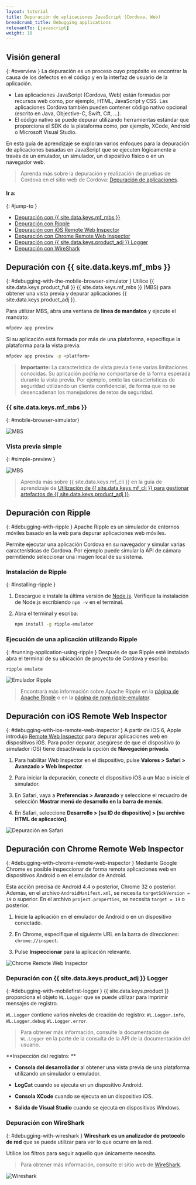 ```yaml
---
layout: tutorial
title: Depuración de aplicaciones JavaScript (Cordova, Web)
breadcrumb_title: Debugging applications        
relevantTo: [javascript]
weight: 10
---
```

<!-- NLS_CHARSET=UTF-8 -->
## Visión general
{: #overview }
La depuración es un proceso cuyo propósito es encontrar la causa de los defectos en el código y en la interfaz de usuario de la aplicación.


* Las aplicaciones JavaScript (Cordova, Web) están formadas por recursos web como, por ejemplo, HTML, JavaScript y CSS.
Las aplicaciones Cordova también pueden contener código nativo opcional (escrito en Java, Objective-C, Swift, C#, ...).
* El código nativo se puede depurar utilizando herramientas estándar que proporciona el SDK de la plataforma como, por ejemplo, XCode, Android o Microsoft Visual Studio.


En esta guía de aprendizaje se exploran varios enfoques para la depuración de aplicaciones basadas en JavaScript que se ejecuten lógicamente a través de un emulador, un simulador, un dispositivo físico o en un navegador web.


> Aprenda más sobre la depuración y realización de pruebas de Cordova en el sitio web de Cordova:
[Depuración de aplicaciones](https://cordova.apache.org/docs/en/latest/guide/next/index.html#link-testing-on-a-simulator-vs-on-a-real-device).



#### Ir a:
{: #jump-to }

* [Depuración con {{ site.data.keys.mf_mbs }}](#debugging-with-the-mobile-browser-simulator)
* [Depuración con Ripple](#debugging-with-ripple)
* [Depuración con iOS Remote Web Inspector](#debugging-with-ios-remote-web-inspector)
* [Depuración con Chrome Remote Web Inspector](#debugging-with-chrome-remote-web-inspector)
* [Depuración con {{ site.data.keys.product_adj }} Logger](#debugging-with-mobilefirst-logger)
* [Depuración con WireShark](#debugging-with-wireshark)

## Depuración con {{ site.data.keys.mf_mbs }}
{: #debugging-with-the-mobile-browser-simulator }
Utilice {{ site.data.keys.product_full }} {{ site.data.keys.mf_mbs }} (MBS) para obtener una vista previa y depurar aplicaciones {{ site.data.keys.product_adj }}.
  
Para utilizar MBS, abra una ventana de **línea de mandatos** y ejecute el mandato:


```bash
mfpdev app preview
```

Si su aplicación está formada por más de una plataforma, especifique la plataforma para la vista previa:


```bash
mfpdev app preview -p <platform>
```

> <span class="glyphicon glyphicon-exclamation-sign" aria-hidden="true"></span> **Importante:** La característica de vista previa tiene varias limitaciones conocidas.
Su aplicación podría no comportarse de la forma esperada durante la vista previa.
Por ejemplo, omite las características de seguridad utilizando un cliente confidencial, de forma que no se desencadenan los manejadores de retos de seguridad.

 

### {{ site.data.keys.mf_mbs }}
{: #mobile-browser-simulator}

![MBS](mbs.png)

### Vista previa simple
{: #simple-preview }

![MBS](simple.png)

> Aprenda más sobre {{ site.data.keys.mf_cli }} en la guía de aprendizaje de [Utilización de {{ site.data.keys.mf_cli }} para gestionar artefactos de {{ site.data.keys.product_adj }}](../using-mobilefirst-cli-to-manage-mobilefirst-artifacts).


## Depuración con Ripple
{: #debugging-with-ripple }
Apache Ripple es un simulador de entornos móviles basado en la web para depurar aplicaciones web móviles.
  
Permite ejecutar una aplicación Cordova en su navegador y simular varias características de Cordova.
Por ejemplo puede simular la API de cámara permitiendo seleccionar una imagen local de su sistema.
  

### Instalación de Ripple
{: #installing-ripple }

1. Descargue e instale la última versión de [Node.js](https://nodejs.org/en/).
Verifique la instalación de Node.js escribiendo `npm -v` en el terminal.

2. Abra el terminal y escriba: 

   ```bash
   npm install -g ripple-emulator
   ```

### Ejecución de una aplicación utilizando Ripple
{: #running-application-using-ripple }
Después de que Ripple esté instalado abra el terminal de su ubicación de proyecto de Cordova y escriba:


```bash
ripple emulate
```

![Emulador Ripple](Ripple2.png)

> Encontrará más información sobre Apache Ripple en la [página de Apache Ripple](http://ripple.incubator.apache.org/) o en la [página de npm ripple-emulator](https://www.npmjs.com/package/ripple-emulator).



## Depuración con iOS Remote Web Inspector
{: #debugging-with-ios-remote-web-inspector }
A partir de iOS 6, Apple introdujo [Remote Web Inspector](https://developer.apple.com/safari/tools/) para depurar aplicaciones web en dispositivos iOS.
Para poder depurar, asegúrese de que el dispositivo (o simulador iOS) tiene desactivada la opción de **Navegación privada**.
  

1. Para habilitar Web Inspector en el dispositivo, pulse **Valores > Safari > Avanzado > Web Inspector**.
2. Para iniciar la depuración, conecte el dispositivo iOS a un Mac o inicie el simulador.

3. En Safari, vaya a **Preferencias > Avanzado** y seleccione el recuadro de selección **Mostrar menú de desarrollo en la barra de menús**.

4. En Safari, seleccione **Desarrollo > [su ID de dispositivo] > [su archivo HTML de aplicación]**.

![Depuración en Safari](safari-debugging.png)

## Depuración con Chrome Remote Web Inspector
{: #debugging-with-chrome-remote-web-inspector }
Mediante Google Chrome es posible inspeccionar de forma remota aplicaciones web en dispositivos Android o en el emulador de Android.
  
Esta acción precisa de Android 4.4 o posterior, Chrome 32 o posterior.
Además, en el archivo `AndroidManifest.xml`, se necesita `targetSdkVersion = 19` o superior.
En el archivo `project.properties`, se necesita `target = 19` o posterior.


1. Inicie la aplicación en el emulador de Android o en un dispositivo conectado.

2. En Chrome, especifique el siguiente URL en la barra de direcciones:
`chrome://inspect`.
3. Pulse **Inspeccionar** para la aplicación relevante. 

![Chrome Remote Web Inspector](Chrome-Remote-Web-Inspector.png)

### Depuración con {{ site.data.keys.product_adj }} Logger
{: #debugging-with-mobilefirst-logger }
{{ site.data.keys.product }} proporciona el objeto `WL.Logger` que se puede utilizar para imprimir mensajes de registro.
  
`WL.Logger` contiene varios niveles de creación de registro: `WL.Logger.info`, `WL.Logger.debug` `WL.Logger.error`.


> Para obtener más información, consulte la documentación de `WL.Logger` en la parte de la consulta de la API de la documentación del usuario.


**Inspección del registro:
**

* **Consola del desarrollador** al obtener una vista previa de una plataforma utilizando un simulador o emulador.

* **LogCat** cuando se ejecuta en un dispositivo Android.

* **Consola XCode** cuando se ejecuta en un dispositivo iOS.

* **Salida de Visual Studio** cuando se ejecuta en dispositivos Windows.


### Depuración con WireShark
{: #debugging-with-wireshark }
**Wireshark es un analizador de protocolo de red** que se puede utilizar para ver lo que ocurre en la red.
  
Utilice los filtros para seguir aquello que únicamente necesita.
  

> Para obtener más información, consulte el sitio web de [WireShark](http://www.wireshark.org).


![Wireshark](wireshark.png)
